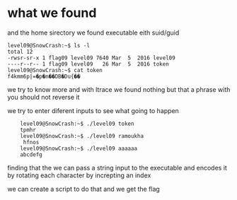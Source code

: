 # what we found

and the home sirectory we found executable eith suid/guid

    level09@SnowCrash:~$ ls -l
    total 12
    -rwsr-sr-x 1 flag09 level09 7640 Mar  5  2016 level09
    ----r--r-- 1 flag09 level09   26 Mar  5  2016 token
    level09@SnowCrash:~$ cat token
    f4kmm6p|=�p�n��DB�Du{��
we try to know more and with ltrace we found nothing but that a phrase with you should not reverse it 

we try to enter diferent inputs to see what going to happen 
        
        level09@SnowCrash:~$ ./level09 token
        tpmhr
        level09@SnowCrash:~$ ./level09 ramoukha
         hfnos
        level09@SnowCrash:~$ ./level09 aaaaaa
        abcdefg
finding that the we can pass a string input to the executable and encodes it by rotating each character by increpting an index 

we can create a script to do that and we get the flag 
